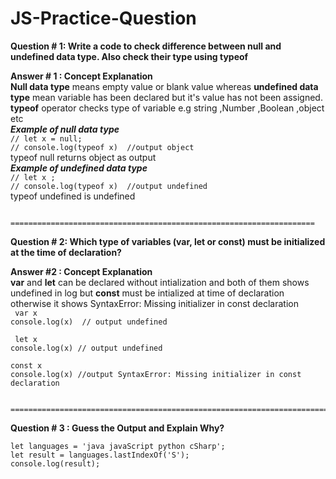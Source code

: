 # JS-Practice-Question
**Question # 1: Write a code to check difference between null and undefined data type. Also check their type using typeof**<br/>

**Answer # 1 : **Concept Explanation**** <br/>
**Null data type** means empty value or blank value whereas **undefined data type** mean variable has been declared but it's value has not been assigned. <br/>
**typeof** operator checks type of variable e.g string ,Number ,Boolean ,object etc
 <br/> **_Example of null data type_** <br/>
	` // let x = null; `<br/>
`// console.log(typeof x)  //output object` <br/>
typeof null returns object as output <br/>
**_Example of undefined data type_** <br/>
` // let x ; `<br/>
`// console.log(typeof x)  //output undefined` <br/>
typeof undefined is undefined

             ====================================================================
**Question # 2:  Which type of variables (var, let or const) must be initialized at the time of declaration?**

**Answer #2 : **Concept Explanation****<br/>
**var** and **let** can be declared without intialization and both of them shows undefined in log but **const** must be intialized at time of declaration otherwise it shows SyntaxError: Missing initializer in const declaration <br/>
` var x` <br/>
`console.log(x)  // output undefined ` <br/>

` let x` <br/>
` console.log(x) // output undefined `<br/>

`const x` <br/>
`console.log(x) //output SyntaxError: Missing initializer in const declaration `

           =========================================================================
**Question # 3 : Guess the Output and Explain Why?**

`let languages = 'java javaScript python cSharp';` <br/>
`let result = languages.lastIndexOf('S');` <br/>
`console.log(result);`


